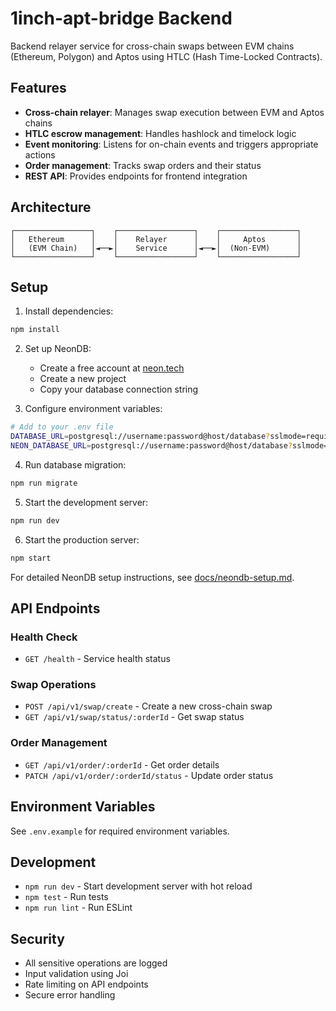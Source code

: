 # 1inch-apt-bridge Backend

Backend relayer service for cross-chain swaps between EVM chains (Ethereum, Polygon) and Aptos using HTLC (Hash Time-Locked Contracts).

## Features

- **Cross-chain relayer**: Manages swap execution between EVM and Aptos chains
- **HTLC escrow management**: Handles hashlock and timelock logic
- **Event monitoring**: Listens for on-chain events and triggers appropriate actions
- **Order management**: Tracks swap orders and their status
- **REST API**: Provides endpoints for frontend integration

## Architecture

```
┌─────────────────┐    ┌─────────────────┐    ┌─────────────────┐
│   Ethereum      │    │    Relayer      │    │     Aptos       │
│   (EVM Chain)   │◄──►│    Service      │◄──►│  (Non-EVM)      │
└─────────────────┘    └─────────────────┘    └─────────────────┘
```

## Setup

1. Install dependencies:
```bash
npm install
```

2. Set up NeonDB:
   - Create a free account at [neon.tech](https://neon.tech)
   - Create a new project
   - Copy your database connection string

3. Configure environment variables:
```bash
# Add to your .env file
DATABASE_URL=postgresql://username:password@host/database?sslmode=require
NEON_DATABASE_URL=postgresql://username:password@host/database?sslmode=require
```

4. Run database migration:
```bash
npm run migrate
```

5. Start the development server:
```bash
npm run dev
```

6. Start the production server:
```bash
npm start
```

For detailed NeonDB setup instructions, see [docs/neondb-setup.md](docs/neondb-setup.md).

## API Endpoints

### Health Check
- `GET /health` - Service health status

### Swap Operations
- `POST /api/v1/swap/create` - Create a new cross-chain swap
- `GET /api/v1/swap/status/:orderId` - Get swap status

### Order Management
- `GET /api/v1/order/:orderId` - Get order details
- `PATCH /api/v1/order/:orderId/status` - Update order status

## Environment Variables

See `.env.example` for required environment variables.

## Development

- `npm run dev` - Start development server with hot reload
- `npm test` - Run tests
- `npm run lint` - Run ESLint

## Security

- All sensitive operations are logged
- Input validation using Joi
- Rate limiting on API endpoints
- Secure error handling

